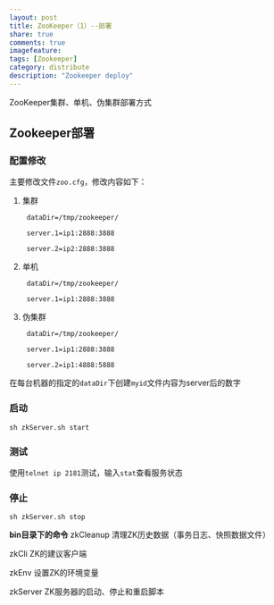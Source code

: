 ```yaml
---
layout: post
title: ZooKeeper（1）--部署
share: true
comments: true
imagefeature:
tags: [Zookeeper]
category: distribute
description: "Zookeeper deploy"
---
```


ZooKeeper集群、单机、伪集群部署方式

<!--more-->

## Zookeeper部署

### 配置修改
主要修改文件`zoo.cfg`，修改内容如下：

1. 集群

		dataDir=/tmp/zookeeper/	
		
		server.1=ip1:2888:3888
		
		server.2=ip2:2888:3888

2. 单机

		dataDir=/tmp/zookeeper/	
		
		server.1=ip1:2888:3888


3. 伪集群

		dataDir=/tmp/zookeeper/	
		
		server.1=ip1:2888:3888
		
		server.2=ip1:4888:5888

在每台机器的指定的`dataDir`下创建`myid`文件内容为server后的数字

### 启动
	
	sh zkServer.sh start
	
### 测试

使用`telnet ip 2181`测试，输入`stat`查看服务状态

### 停止

	sh zkServer.sh stop
	
**bin目录下的命令**
zkCleanup	清理ZK历史数据（事务日志、快照数据文件）

zkCli		ZK的建议客户端

zkEnv		设置ZK的环境变量

zkServer	ZK服务器的启动、停止和重启脚本


